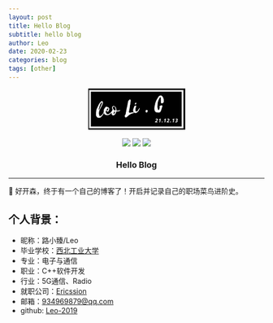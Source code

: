 ```yaml
---
layout: post
title: Hello Blog
subtitle: hello blog
author: Leo
date: 2020-02-23
categories: blog
tags: [other]
---
```

<p align="center">
<a href="https://github.com/Leo-2019" target="_blank">
	<img src="https://github.com/Leo-2019/Picture/blob/main/pictures/logo/square_mid.jpg?raw=true" width=""/>
</a>
</p>

<p align="center">
  <a href="https://github.com/Leo-2019"><img src="https://img.shields.io/badge/Author-Leo-blue.svg"></a>
  <a href="https://www.ericsson.com"><img src="https://img.shields.io/badge/company-Ericssion-brightgreen.svg"></a>
  <a href="https://internal.ericsson.com/org/31580708?unit=31580708"><img src="https://img.shields.io/badge/Unit-RPCN_SWD_APP4-red.svg"></a>
</p>

<h3 align="center">Hello Blog</h3>

---

👏 好开森，终于有一个自己的博客了！开启并记录自己的职场菜鸟进阶史。

## 个人背景：

* 昵称：路小臻/Leo
* 毕业学校：[西北工业大学](https://www.nwpu.edu.cn/)
* 专业：电子与通信
* 职业：C++软件开发
* 行业：5G通信、Radio
* 就职公司：[Ericssion](https://www.ericsson.com/zh-cn/about-us/company-facts/ericsson-worldwide/china)
* 邮箱：934969879@qq.com
* github:  [Leo-2019](https://github.com/Leo-2019)


